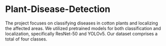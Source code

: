 # Plant-Disease-Detection

The project focuses on classifying diseases in cotton plants and localizing the affected areas. We utilized pretrained models for both classification and localization, specifically ResNet-50 and YOLOv5. Our dataset comprises a total of four classes.
